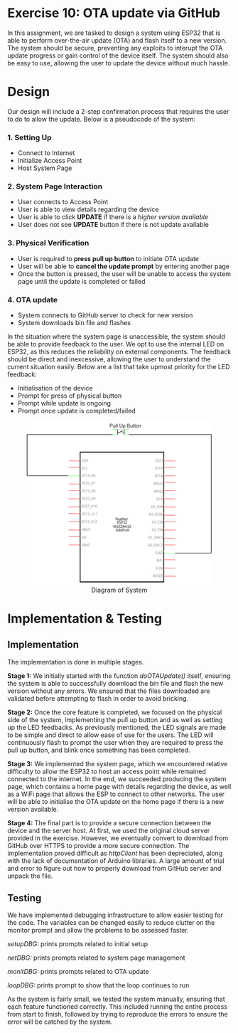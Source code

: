 Exercise 10: OTA update via GitHub
===

In this assignment, we are tasked to design a system using ESP32 that is able to perform over-the-air update (OTA) and flash itself to a new version. The system should be secure, preventing any exploits to interupt the OTA update progress or gain control of the device itself. The system should also be easy to use, allowing the user to update the device without much hassle.

# Design

Our design will include a 2-step confirmation process that requires the user to do to allow the update. Below is a pseudocode of the system:

### 1. Setting Up
- Connect to Internet
- Initialize Access Point
- Host System Page
### 2. System Page Interaction
- User connects to Access Point
- User is able to view details regarding the device
- User is able to click **UPDATE** if there is a *higher version available*
- User does not see **UPDATE** button if there is not update available
### 3. Physical Verification
- User is required to **press pull up button** to initiate OTA update
- User will be able to **cancel the update prompt** by entering another page
- Once the button is pressed, the user will be unable to access the system page until the update is completed or failed
### 4. OTA update
- System connects to GitHub server to check for new version
- System downloads bin file and flashes

In the situation where the system page is unaccessible, the system should be able to provide feedback to the user. We opt to use the internal LED on ESP32, as this reduces the reliability on external components. The feedback should be direct and inexcessive, allowing the user to understand the current situation easily. Below are a list that take upmost priority for the LED feedback:

- Initialisation of the device
- Prompt for press of physical button
- Prompt while update is ongoing
- Prompt once update is completed/failed

<figure style="text-align:center;">
<img src="./diagram.png" width="500" title="Diagram of System">
<figcaption style="text-align:center;">Diagram of System</figcaption>
</figure>

# Implementation & Testing

## Implementation

The implementation is done in multiple stages. 

**Stage 1:** We initially started with the function *doOTAUpdate()* itself, ensuring the system is able to successfully download the bin file and flash the new version without any errors. We ensured that the files downloaded are validated before attempting to flash in order to avoid bricking.

**Stage 2:** Once the core feature is completed, we focused on the physical side of the system, implementing the pull up button and as well as setting up the LED feedbacks. As previously mentioned, the LED signals are made to be simple and direct to allow ease of use for the users. The LED will continuously flash to prompt the user when they are required to press the pull up button, and blink once something has been completed.

**Stage 3:** We implemented the system page, which we encountered relative difficulty to allow the ESP32 to host an access point while remained connected to the internet. In the end, we succeeded producing the system page, which contains a home page with details regarding the device, as well as a WiFi page that allows the ESP to connect to other networks. The user will be able to initialise the OTA update on the home page if there is a new version available.

**Stage 4:** The final part is to provide a secure connection between the device and the server host. At first, we used the original cloud server provided in the exercise. However, we eventually convert to download from GitHub over HTTPS to provide a more secure connection. The implementation proved difficult as *httpClient* has been depreciated, along with the lack of documentation of Arduino libraries. A large amount of trial and error to figure out how to properly download from GitHub server and unpack the file. 

## Testing

We have implemented debugging infrastructure to allow easier testing for the code. The variables can be changed easily to reduce clutter on the monitor prompt and allow the problems to be assessed faster.

*setupDBG:* prints prompts related to initial setup

*netDBG:* prints prompts related to system page management

*monitDBG:* prints prompts related to OTA update

*loopDBG:* prints prompt to show that the loop continues to run

As the system is fairly small, we tested the system manually, ensuring that each feature functioned correctly. This included running the entire process from start to finish, followed by trying to reproduce the errors to ensure the error will be catched by the system.

